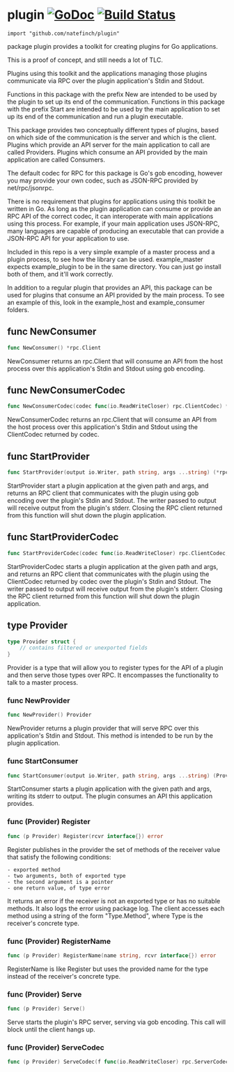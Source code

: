 # plugin [![GoDoc](https://godoc.org/github.com/natefinch/plugin?status.png)](https://godoc.org/github.com/natefinch/plugin) [![Build Status](https://drone.io/github.com/natefinch/plugin/status.png)](https://drone.io/github.com/natefinch/plugin/latest)

    import "github.com/natefinch/plugin"

package plugin provides a toolkit for creating plugins for Go applications.

This is a proof of concept, and still needs a lot of TLC.

Plugins using this toolkit and the applications managing those plugins
communicate via RPC over the plugin application's Stdin and Stdout.

Functions in this package with the prefix New are intended to be used by the
plugin to set up its end of the communication.  Functions in this package
with the prefix Start are intended to be used by the main application to set
up its end of the communication and run a plugin executable.

This package provides two conceptually different types of plugins, based on
which side of the communication is the server and which is the client.
Plugins which provide an API server for the main application to call are
called Providers.  Plugins which consume an API provided by the main
application are called Consumers.

The default codec for RPC for this package is Go's gob encoding, however you
may provide your own codec, such as JSON-RPC provided by net/rpc/jsonrpc.

There is no requirement that plugins for applications using this toolkit be
written in Go. As long as the plugin application can consume or provide an
RPC API of the correct codec, it can interoperate with main applications
using this process.  For example, if your main application uses JSON-RPC,
many languages are capable of producing an executable that can provide a
JSON-RPC API for your application to use.

Included in this repo is a very simple example of a master process and a plugin
process, to see how the library can be used.  example_master expects
example_plugin to be in the same directory.  You can just go install both of
them, and it'll work correctly.

In addition to a regular plugin that provides an API, this package can be
used for plugins that consume an API provided by the main process.  To see an
example of this, look in the example_host and example_consumer folders.


## func NewConsumer
``` go
func NewConsumer() *rpc.Client
```
NewConsumer returns an rpc.Client that will consume an API from the host
process over this application's Stdin and Stdout using gob encoding.


## func NewConsumerCodec
``` go
func NewConsumerCodec(codec func(io.ReadWriteCloser) rpc.ClientCodec) *rpc.Client
```
NewConsumerCodec returns an rpc.Client that will consume an API from the host
process over this application's Stdin and Stdout using the ClientCodec
returned by codec.


## func StartProvider
``` go
func StartProvider(output io.Writer, path string, args ...string) (*rpc.Client, error)
```
StartProvider start a plugin application at the given path and args, and
returns an RPC client that communicates with the plugin using gob encoding
over the plugin's Stdin and Stdout.  The writer passed to output will receive
output from the plugin's stderr.  Closing the RPC client returned from this
function will shut down the plugin application.


## func StartProviderCodec
``` go
func StartProviderCodec(codec func(io.ReadWriteCloser) rpc.ClientCodec, output io.Writer, path string, args ...string) (*rpc.Client, error)
```
StartProviderCodec starts a plugin application at the given path and args,
and returns an RPC client that communicates with the plugin using the
ClientCodec returned by codec over the plugin's Stdin and Stdout. The writer
passed to output will receive output from the plugin's stderr.  Closing the
RPC client returned from this function will shut down the plugin application.


## type Provider
``` go
type Provider struct {
    // contains filtered or unexported fields
}
```
Provider is a type that will allow you to register types for the API of a
plugin and then serve those types over RPC.  It encompasses the functionality
to talk to a master process.


### func NewProvider
``` go
func NewProvider() Provider
```
NewProvider returns a plugin provider that will serve RPC over this
application's Stdin and Stdout.  This method is intended to be run by the
plugin application.


### func StartConsumer
``` go
func StartConsumer(output io.Writer, path string, args ...string) (Provider, error)
```
StartConsumer starts a plugin application with the given path and args,
writing its stderr to output.  The plugin consumes an API this application
provides.


### func (Provider) Register
``` go
func (p Provider) Register(rcvr interface{}) error
```
Register publishes in the provider the set of methods of the receiver value
that satisfy the following conditions:


	- exported method
	- two arguments, both of exported type
	- the second argument is a pointer
	- one return value, of type error

It returns an error if the receiver is not an exported type or has no
suitable methods. It also logs the error using package log. The client
accesses each method using a string of the form "Type.Method", where Type is
the receiver's concrete type.



### func (Provider) RegisterName
``` go
func (p Provider) RegisterName(name string, rcvr interface{}) error
```
RegisterName is like Register but uses the provided name for the type
instead of the receiver's concrete type.



### func (Provider) Serve
``` go
func (p Provider) Serve()
```
Serve starts the plugin's RPC server, serving via gob encoding.  This call
will block until the client hangs up.



### func (Provider) ServeCodec
``` go
func (p Provider) ServeCodec(f func(io.ReadWriteCloser) rpc.ServerCodec)
```



